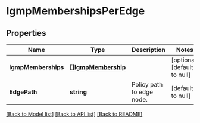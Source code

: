 # IgmpMembershipsPerEdge

## Properties
Name | Type | Description | Notes
------------ | ------------- | ------------- | -------------
**IgmpMemberships** | [**[]IgmpMembership**](IgmpMembership.md) |  | [optional] [default to null]
**EdgePath** | **string** | Policy path to edge node.  | [default to null]

[[Back to Model list]](../README.md#documentation-for-models) [[Back to API list]](../README.md#documentation-for-api-endpoints) [[Back to README]](../README.md)

